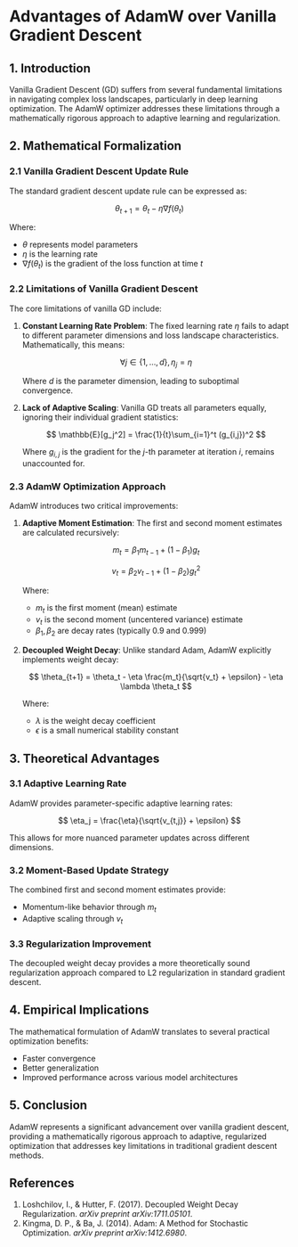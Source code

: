 # Advantages of AdamW over Vanilla Gradient Descent

## 1. Introduction

Vanilla Gradient Descent (GD) suffers from several fundamental limitations in navigating complex loss landscapes, particularly in deep learning optimization. The AdamW optimizer addresses these limitations through a mathematically rigorous approach to adaptive learning and regularization.

## 2. Mathematical Formalization

### 2.1 Vanilla Gradient Descent Update Rule

The standard gradient descent update rule can be expressed as:

$$
\theta_{t+1} = \theta_t - \eta \nabla f(\theta_t)
$$

Where:
- $\theta$ represents model parameters
- $\eta$ is the learning rate
- $\nabla f(\theta_t)$ is the gradient of the loss function at time $t$

### 2.2 Limitations of Vanilla Gradient Descent

The core limitations of vanilla GD include:

1. **Constant Learning Rate Problem**:
   The fixed learning rate $\eta$ fails to adapt to different parameter dimensions and loss landscape characteristics. Mathematically, this means:
   
   $$
   \forall j \in \{1, \ldots, d\}, \eta_j = \eta
   $$
   
   Where $d$ is the parameter dimension, leading to suboptimal convergence.

2. **Lack of Adaptive Scaling**:
   Vanilla GD treats all parameters equally, ignoring their individual gradient statistics:
   
   $$
   \mathbb{E}[g_j^2] = \frac{1}{t}\sum_{i=1}^t (g_{i,j})^2
   $$
   
   Where $g_{i,j}$ is the gradient for the $j$-th parameter at iteration $i$, remains unaccounted for.

### 2.3 AdamW Optimization Approach

AdamW introduces two critical improvements:

1. **Adaptive Moment Estimation**:
   The first and second moment estimates are calculated recursively:
   
   $$
   m_t = \beta_1 m_{t-1} + (1-\beta_1)g_t
   $$
   
   $$
   v_t = \beta_2 v_{t-1} + (1-\beta_2)g_t^2
   $$
   
   Where:
   - $m_t$ is the first moment (mean) estimate
   - $v_t$ is the second moment (uncentered variance) estimate
   - $\beta_1, \beta_2$ are decay rates (typically 0.9 and 0.999)

2. **Decoupled Weight Decay**:
   Unlike standard Adam, AdamW explicitly implements weight decay:
   
   $$
   \theta_{t+1} = \theta_t - \eta \frac{m_t}{\sqrt{v_t} + \epsilon} - \eta \lambda \theta_t
   $$
   
   Where:
   - $\lambda$ is the weight decay coefficient
   - $\epsilon$ is a small numerical stability constant

## 3. Theoretical Advantages

### 3.1 Adaptive Learning Rate

AdamW provides parameter-specific adaptive learning rates:

$$
\eta_j = \frac{\eta}{\sqrt{v_{t,j}} + \epsilon}
$$

This allows for more nuanced parameter updates across different dimensions.

### 3.2 Moment-Based Update Strategy

The combined first and second moment estimates provide:
- Momentum-like behavior through $m_t$
- Adaptive scaling through $v_t$

### 3.3 Regularization Improvement

The decoupled weight decay provides a more theoretically sound regularization approach compared to L2 regularization in standard gradient descent.

## 4. Empirical Implications

The mathematical formulation of AdamW translates to several practical optimization benefits:
- Faster convergence
- Better generalization
- Improved performance across various model architectures

## 5. Conclusion

AdamW represents a significant advancement over vanilla gradient descent, providing a mathematically rigorous approach to adaptive, regularized optimization that addresses key limitations in traditional gradient descent methods.

## References

1. Loshchilov, I., & Hutter, F. (2017). Decoupled Weight Decay Regularization. *arXiv preprint arXiv:1711.05101*.
2. Kingma, D. P., & Ba, J. (2014). Adam: A Method for Stochastic Optimization. *arXiv preprint arXiv:1412.6980*.